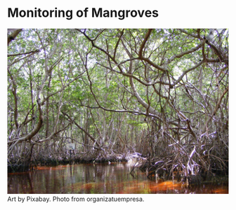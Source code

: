 # Monitoring of Mangroves

![mangrove.jpg](../images_index/mangrove.jpg)
Art by Pixabay. Photo from organizatuempresa. 
